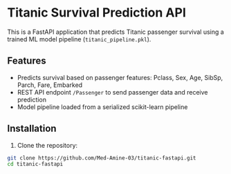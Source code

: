 # Titanic Survival Prediction API

This is a FastAPI application that predicts Titanic passenger survival using a trained ML model pipeline (`titanic_pipeline.pkl`).

## Features

- Predicts survival based on passenger features: Pclass, Sex, Age, SibSp, Parch, Fare, Embarked
- REST API endpoint `/Passenger` to send passenger data and receive prediction
- Model pipeline loaded from a serialized scikit-learn pipeline

## Installation

1. Clone the repository:

```bash
git clone https://github.com/Med-Amine-03/titanic-fastapi.git
cd titanic-fastapi
